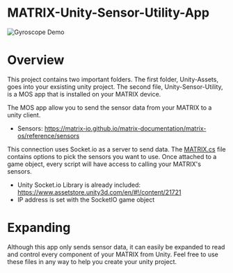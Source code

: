 # MATRIX-Unity-Sensor-Utility-App
![Gyroscope Demo](https://thumbs.gfycat.com/HappyThickBassethound-size_restricted.gif)
# Overview
This project contains two important folders. The first folder, Unity-Assets, goes into your exsisting unity project. The second file, Unity-Sensor-Utility, is a MOS app that is installed on your MATRIX device. 

The MOS app allow you to send the sensor data from your MATRIX to a unity client.
- Sensors: https://matrix-io.github.io/matrix-documentation/matrix-os/reference/sensors

This connection uses Socket.io as a server to send data. The 
<a href="https://github.com/Hermitter/MATRIX-Unity-Sensor-Utility-App/blob/master/Unity-Assets/MATRIX.cs">MATRIX.cs</a>
file contains options to pick the sensors you want to use. Once attached to a game object, every script will have access to calling your MATRIX's sensors.
- Unity Socket.io Library is already included: https://www.assetstore.unity3d.com/en/#!/content/21721
- IP address is set with the SocketIO game object

# Expanding
Although this app only sends sensor data, it can easily be expanded to read and control every component of your MATRIX from Unity. Feel free to use these files in any way to help you create your unity project.
